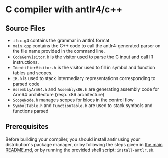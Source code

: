 # C compiler with antlr4/c++

## Source Files
- `ifcc.g4` contains the grammar in antlr4 format
- `main.cpp` contains the C++ code to call the antlr4-generated parser
  on the file name provided in the command line.
- `CodeGenVisitor.h` is the visitor used to parse the C input and call IR instructions.
- `IdentifierVisitor.h` is the visitor used to fill in symbol and function tables and scopes.
- `IR.h` is used to stack intermediary representations corresponding to parsed code
- `AssemblyArm64.h` and `Assemblyx86.h` are generating assembly code for Arm64 architecture (resp. x86 architecture)
- `ScopeNode.h` manages scopes for blocs in the control flow
- `SymbolTable.h` and `FunctionTable.h` are used to stack symbols and functions parsed


## Prerequisites
  Before building your  compiler, you should install  antlr using your
  distribution's  package manager, or by following the steps given in [the main README.md](../README_Developpeur.md),  or by  running the  provided shell
  script:   `install-antlr.sh`. 
